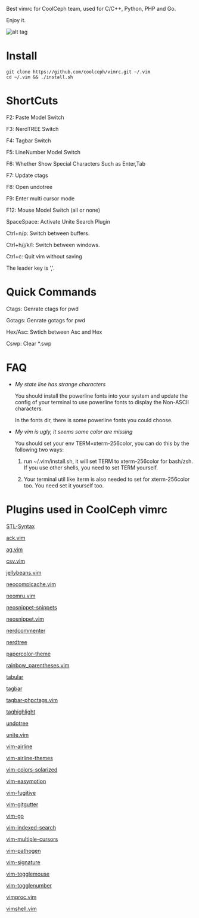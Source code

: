 Best vimrc for CoolCeph team, used for C/C++, Python, PHP and Go.

Enjoy it.

![alt tag](https://raw.github.com/coolceph/vimrc/master/screenshot-2.png)

# Install

```
git clone https://github.com/coolceph/vimrc.git ~/.vim
cd ~/.vim && ./install.sh
```

# ShortCuts

F2: Paste Model Switch

F3: NerdTREE Switch

F4: Tagbar Switch

F5: LineNumber Model Switch

F6: Whether Show Special Characters Such as Enter,Tab

F7: Update ctags

F8: Open undotree

F9: Enter multi cursor mode

F12: Mouse Model Switch (all or none)

SpaceSpace: Activate Unite Search Plugin

Ctrl+n/p: Switch between buffers.

Ctrl+h/j/k/l: Switch between windows.

Ctrl+c: Quit vim without saving

The leader key is ','.

# Quick Commands

Ctags: Genrate ctags for pwd

Gotags: Genrate gotags for pwd

Hex/Asc: Swtich between Asc and Hex

Cswp: Clear *.swp

# FAQ

- *My state line has strange characters*

    You should install the powerline fonts into your system and update the config of your terminal to use powerline fonts to display the Non-ASCII characters.

    In the fonts dir, there is some powerline fonts you could choose.

- *My vim is ugly, it seems some color are missing*

    You should set your env TERM=xterm-256color, you can do this by the following two ways:

    1) run ~/.vim/install.sh, it will set TERM to xterm-256color for bash/zsh. If you use other shells, you need to set TERM yourself.

    2) Your terminal util like iterm is also needed to set for xterm-256color too. You need set it yourself too.

# Plugins used in CoolCeph vimrc

[STL-Syntax]

[ack.vim]

[ag.vim]

[csv.vim]

[jellybeans.vim]

[neocomplcache.vim]

[neomru.vim]

[neosnippet-snippets]

[neosnippet.vim]

[nerdcommenter]

[nerdtree]

[papercolor-theme]

[rainbow_parentheses.vim]

[tabular]

[tagbar]

[tagbar-phpctags.vim]

[taghighlight]

[undotree]

[unite.vim]

[vim-airline]

[vim-airline-themes]

[vim-colors-solarized]

[vim-easymotion]

[vim-fugitive]

[vim-gitgutter]

[vim-go]

[vim-indexed-search]

[vim-multiple-cursors]

[vim-pathogen]

[vim-signature]

[vim-togglemouse]

[vim-togglenumber]

[vimproc.vim]

[vimshell.vim]


[STL-Syntax]:https://github.com/Mizuchi/STL-Syntax
[ack.vim]:https://github.com/mileszs/ack.vim
[ag.vim]:https://github.com/rking/ag.vim
[csv.vim]:https://github.com/chrisbra/csv.vim
[jellybeans.vim]:https://github.com/nanotech/jellybeans.vim
[neocomplcache.vim]:https://github.com/Shougo/neocomplcache.vim
[neomru.vim]:https://github.com/Shougo/neomru.vim
[neosnippet-snippets]:https://github.com/Shougo/neosnippet-snippets
[neosnippet.vim]:https://github.com/Shougo/neosnippet.vim
[nerdcommenter]:https://github.com/scrooloose/nerdcommenter
[nerdtree]:https://github.com/scrooloose/nerdtree
[papercolor-theme]:https://github.com/NLKNguyen/papercolor-theme
[rainbow_parentheses.vim]:https://github.com/kien/rainbow_parentheses.vim
[tabular]:https://github.com/godlygeek/tabular
[tagbar]:https://github.com/majutsushi/tagbar
[tagbar-phpctags.vim]:https://github.com/vim-php/tagbar-phpctags.vim
[taghighlight]:https://github.com/abudden/taghighlight-automirror
[undotree]:https://github.com/mbbill/undotree
[unite.vim]:https://github.com/Shougo/unite.vim
[vim-airline]:https://github.com/bling/vim-airline
[vim-airline-themes]:https://github.com/vim-airline/vim-airline-themes
[vim-colors-solarized]:https://github.com/altercation/vim-colors-solarized
[vim-easymotion]:https://github.com/easymotion/vim-easymotion
[vim-fugitive]:https://github.com/tpope/vim-fugitive
[vim-gitgutter]:https://github.com/airblade/vim-gitgutter
[vim-go]:https://github.com/fatih/vim-go
[vim-indexed-search]:https://github.com/henrik/vim-indexed-search
[vim-multiple-cursors]:https://github.com/terryma/vim-multiple-cursors
[vim-pathogen]:https://github.com/tpope/vim-pathogen
[vim-signature]:https://github.com/kshenoy/vim-signature
[vim-togglemouse]:https://github.com/nvie/vim-togglemouse
[vim-togglenumber]:https://github.com/tkhoa2711/vim-togglenumber
[vimproc.vim]:https://github.com/Shougo/vimproc.vim.git
[vimshell.vim]:https://github.com/Shougo/vimshell.vim

